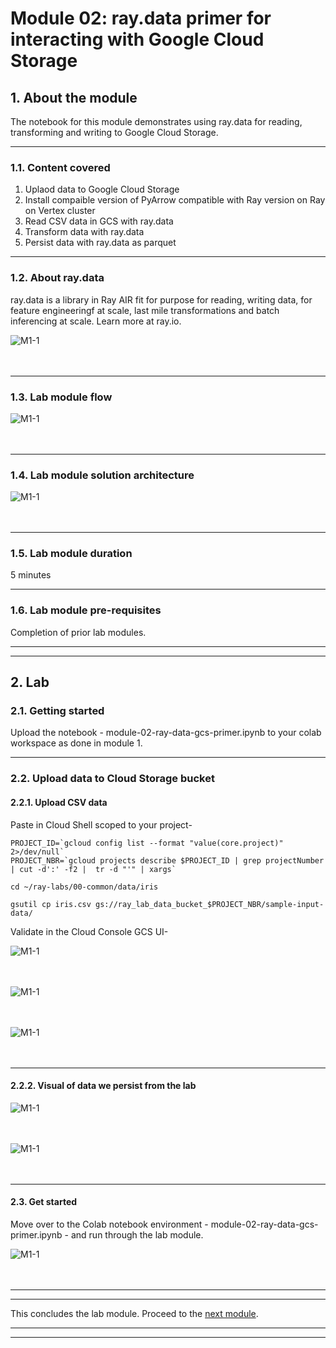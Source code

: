 # Module 02: **ray.data** primer for interacting with Google Cloud Storage

## 1. About the module
The notebook for this module demonstrates using ray.data for reading, transforming and writing to Google Cloud Storage. 

<hr>

### 1.1. Content covered

1. Uplaod data to Google Cloud Storage
2. Install compaible version of PyArrow compatible with Ray version on Ray on Vertex cluster
3. Read CSV data in GCS with ray.data 
4. Transform data with ray.data 
5. Persist data with ray.data  as parquet

<hr>
 
### 1.2. About ray.data

ray.data is a library in Ray AIR fit for purpose for reading, writing data, for feature engineeringf at scale, last mile transformations and batch inferencing at scale. Learn more at ray.io.

![M1-1](./images/readme-ray-03.png)   
<br><br>

<hr>

### 1.3. Lab module flow

![M1-1](./images/skl-m02-01.png)   
<br><br>

<hr>

### 1.4. Lab module solution architecture

![M1-1](./images/skl-m02-02.png)   
<br><br>

<hr>

### 1.5. Lab module duration

5 minutes

<hr>

### 1.6. Lab module pre-requisites

Completion of prior lab modules.

<hr><hr>

## 2. Lab

### 2.1. Getting started
Upload the notebook - module-02-ray-data-gcs-primer.ipynb to your colab workspace as done in module 1.

<hr>

### 2.2. Upload data to Cloud Storage bucket 

#### 2.2.1. Upload CSV data

Paste in Cloud Shell scoped to your project-
```
PROJECT_ID=`gcloud config list --format "value(core.project)" 2>/dev/null`
PROJECT_NBR=`gcloud projects describe $PROJECT_ID | grep projectNumber | cut -d':' -f2 |  tr -d "'" | xargs`

cd ~/ray-labs/00-common/data/iris

gsutil cp iris.csv gs://ray_lab_data_bucket_$PROJECT_NBR/sample-input-data/
```

Validate in the Cloud Console GCS UI-

![M1-1](./images/skl-m02-03.png)   
<br><br>

![M1-1](./images/skl-m02-04.png)   
<br><br>

![M1-1](./images/skl-m02-05.png)   
<br><br>

<hr>

#### 2.2.2. Visual of data we persist from the lab

![M1-1](./images/skl-m02-07.png)   
<br><br>

![M1-1](./images/skl-m02-06.png)   
<br><br>


<hr>

#### 2.3. Get started

Move over to the Colab notebook environment - module-02-ray-data-gcs-primer.ipynb - and run through the lab module.

![M1-1](./images/skl-m02-08.png)   
<br><br>


<hr><hr>

This concludes the lab module. Proceed to the [next module](module-03-ray-data-bq-primer-README.md).

<hr><hr>
